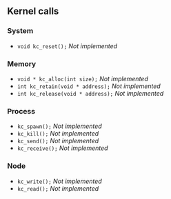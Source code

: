 ## Kernel calls

### System
* `void kc_reset();` _Not implemented_

### Memory
* `void * kc_alloc(int size);` _Not implemented_
* `int kc_retain(void * address);` _Not implemented_
* `int kc_release(void * address);` _Not implemented_

### Process
* `kc_spawn();` _Not implemented_
* `kc_kill();` _Not implemented_
* `kc_send();` _Not implemented_
* `kc_receive();` _Not implemented_

### Node
* `kc_write();` _Not implemented_
* `kc_read();` _Not implemented_
